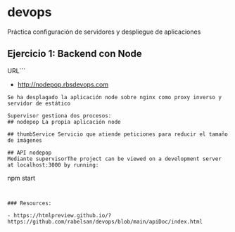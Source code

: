 # devops
Práctica configuración de servidores y despliegue de aplicaciones
## Ejercicio 1: Backend con Node

URL```
- http://nodepop.rbsdevops.com
```
Se ha desplagado la aplicación node sobre nginx como proxy inverso y servidor de estático

Supervisor gestiona dos procesos:
## nodepop La propia aplicación node

## thumbService Servicio que atiende peticiones para reducir el tamaño de imágenes

## API nodepop
Mediante supervisorThe project can be viewed on a development server at localhost:3000 by running:
```
npm start
```


### Resources:

- https://htmlpreview.github.io/?https://github.com/rabelsan/devops/blob/main/apiDoc/index.html
